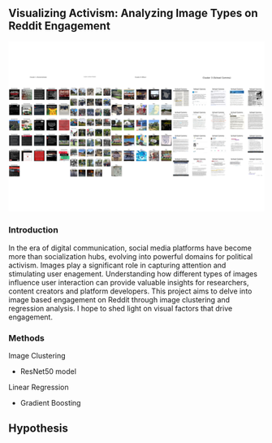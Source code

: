 ## Visualizing Activism: Analyzing Image Types on Reddit Engagement
![All Clusters](https://github.com/lariosmel13/poli17proj/blob/54e0c8a6e852dbf6e07c2a5ee7de77bdd5ff0aa8/clusters/clusters.png)
### Introduction
In the era of digital communication, social media platforms have become more than socialization hubs, evolving into powerful domains for political activism. Images play a significant role in capturing attention and stimulating user enagement. Understanding how different types of images influence user interaction can provide valuable insights for researchers, content creators and platform developers. This project aims to delve into image based engagement on Reddit through image clustering and regression analysis. I hope to shed light on visual factors that drive engagement.

### Methods
Image Clustering
* ResNet50 model

Linear Regression
* Gradient Boosting

## Hypothesis


